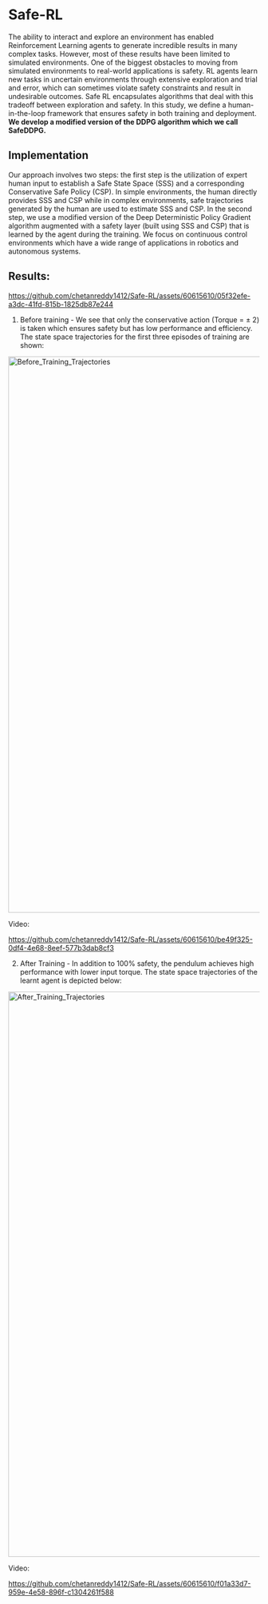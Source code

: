 # Safe-RL

The ability to interact and explore an environment has enabled Reinforcement
Learning agents to generate incredible results in many complex tasks. However,
most of these results have been limited to simulated environments. One
of the biggest obstacles to moving from simulated environments to real-world
applications is safety. RL agents learn new tasks in uncertain environments
through extensive exploration and trial and error, which can sometimes violate
safety constraints and result in undesirable outcomes. Safe RL encapsulates
algorithms that deal with this tradeoff between exploration and safety. In this
study, we define a human-in-the-loop framework that ensures safety in both
training and deployment. **We develop a modified version of the DDPG algorithm which we call SafeDDPG.**



## Implementation
Our approach involves two steps: the first step is the utilization of expert
human input to establish a Safe State Space (SSS) and a corresponding Conservative
Safe Policy (CSP). In simple environments, the human directly provides
SSS and CSP while in complex environments, safe trajectories generated by the
human are used to estimate SSS and CSP. In the second step, we use a modified
version of the Deep Deterministic Policy Gradient algorithm augmented with
a safety layer (built using SSS and CSP) that is learned by the agent during
the training. We focus on continuous control environments which have a wide
range of applications in robotics and autonomous systems.


## Results:

https://github.com/chetanreddy1412/Safe-RL/assets/60615610/05f32efe-a3dc-41fd-815b-1825db87e244


1. Before training - We see that only the conservative action (Torque = ± 2) is taken which ensures safety but has low performance and efficiency. The state space trajectories for the first three episodes of training are shown:
<img width="1113" alt="Before_Training_Trajectories" src="https://github.com/chetanreddy1412/Safe-RL/assets/60615610/3973534b-22a0-4d3b-a616-60b82ef24abd">

Video:


https://github.com/chetanreddy1412/Safe-RL/assets/60615610/be49f325-0df4-4e68-8eef-577b3dab8cf3









2. After Training - In addition to 100% safety, the pendulum achieves high performance with lower input torque. The state space trajectories of the learnt agent is depicted below:
<img width="1131" alt="After_Training_Trajectories" src="https://github.com/chetanreddy1412/Safe-RL/assets/60615610/7e99ecf5-ae46-465b-8f60-aa02c6093101">

Video:


https://github.com/chetanreddy1412/Safe-RL/assets/60615610/f01a33d7-959e-4e58-896f-c1304261f588











